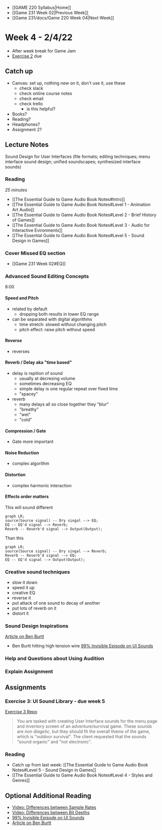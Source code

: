 - [[GAME 220 Syllabus|Home]]
- [[Game 231 Week 02|Previous Week]]
- [[Game 231/docs/Game 220 Week 04|Next Week]]

# Week 4 - 2/4/22
- After week break for Game Jam
- [Exercise 2](https://github.com/APUGames/Game-220-Exercise-2/tree/main) due

## Catch up
- Canvas: set up, nothing new on it, don't use it, use these
	- check slack
	- check online course notes
	- check email
	- check trello
		- is this helpful?
- Books?
- Reading?
- Headphones?
- Assignment 2?

## Lecture Notes
Sound Design for User Interfaces (file formats; editing techniques; menu interface sound design; unified soundscapes; synthesized interface sounds) 

### Reading 
_25 minutes_

- [[The Essential Guide to Game Audio Book Notes#Intro]]
- [[The Essential Guide to Game Audio Book Notes#Level 1 - Animation Art Audio]]
- [[The Essential Guide to Game Audio Book Notes#Level 2 - Brief History of Games]]
- [[The Essential Guide to Game Audio Book Notes#Level 3 - Audio for Interactive Evironments]]
- [[The Essential Guide to Game Audio Book Notes#Level 5 - Sound Design in Games]]

### Cover Missed EQ section
- [[Game 231 Week 02#EQ]]

### Advanced Sound Editing Concepts
8:00
#### Speed and Pitch
- related by default
	- dropping both results in lower EQ range
- can be separated with digital algorithms
	- time stretch: slowed without changing pitch
	- pitch effect: raise pitch without speed
	
#### Reverse
- reverses

#### Reverb / Delay aka "time based"
- delay is repition of sound
	- usually at decresing volume
	- sometimes decreasing EQ
	- simple delay is one regular repeat over fixed time
	- "spacey" 
- reverb
	- many delays all so close together they "blur"
	- "breathy"
	- "wet"
	- "cold"

#### Compression / Gate
- Gate more important

#### Noise Reduction
- complex algorithm

#### Distortion
- complex harmonic interaction

#### Effects order matters	
This will sound different
```mermaid
graph LR;
source(Source signal) -- Dry singal --> EQ;
EQ -- EQ'd signal --> Reverb;
Reverb -- Reverb'd signal --> Output(Output);
```
Than this	
```mermaid
graph LR;
source(Source signal) -- Dry singal --> Reverb;
Reverb -- Reverb'd signal --> EQ;
EQ -- EQ'd signal --> Output(Output);
```

### Creative sound techniques
- slow it down
- speed it up
- creative EQ
- reverse it
- put attack of one sound to decay of another
- put lots of reverb on it
- distort it

### Sound Design Inspirations
[Article on Ben Burtt](https://www.popularmechanics.com/culture/movies/news/g2486/how-6-of-star-wars-iconic-sounds-were-conceived/)
- Ben Burtt hitting high tension wire
[99% Invisible Episode on UI Sounds](https://99percentinvisible.org/episode/episode-15-the-sound-of-the-artificial-world/)


### Help and Questions about Using Audition

### Explain Assignment

## Assignments
### Exercise 3: UI Sound Library  - due week 5
[Exercise 3 Repo](https://github.com/APUGames/Game-220-Exercise-3)
> You are tasked with creating User Interface sounds for the menu page and inventory screen of an adventure/survival game. These sounds are _non diagetic_, but they should fit the overall theme of the game, which is "outdoor survival". The client requested that the sounds "sound organic" and "not electronic".

### Reading
- Catch up from last week: [[The Essential Guide to Game Audio Book Notes#Level 5 - Sound Design in Games]]
- [[The Essential Guide to Game Audio Book Notes#Level 4 - Styles and Genres]]

## Optional Additional Reading
- [Video: Differences between Sample Rates](https://www.youtube.com/watch?v=fZzMXdxbOes)
- [Video: Differences between Bit Depths](https://www.youtube.com/watch?v=ubCMI3Jq6e4)
- [99% Invisible Episode on UI Sounds](https://99percentinvisible.org/episode/episode-15-the-sound-of-the-artificial-world/)
- [Article on Ben Burtt](https://www.popularmechanics.com/culture/movies/news/g2486/how-6-of-star-wars-iconic-sounds-were-conceived/)